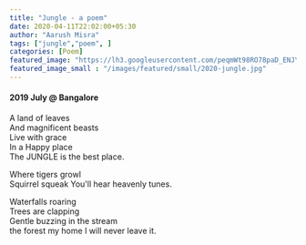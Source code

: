 ```yaml
---
title: "Jungle - a poem"
date: 2020-04-11T22:02:00+05:30
author: "Aarush Misra"
tags: ["jungle","poem", ]
categories: [Poem]
featured_image: "https://lh3.googleusercontent.com/peqmWt98RO78paD_ENJYBe22420M7DoBoKd-oVT9rTjRAumU2dHv8tmhUmffDAI_fOaWVkcFFkwmrxAtysfD21q1mgYa-UfzJXC8IRDYXiiD-OHcMd9e7yMlVOfi5SS8XDu2tFR43pU"
featured_image_small : "/images/featured/small/2020-jungle.jpg"
---
```

#### 2019 July  @ Bangalore ####

A land of leaves  
And magnificent beasts  
Live with grace  
In a Happy place  
The JUNGLE is the best place.  

Where tigers growl  
Squirrel squeak
You'll hear heavenly tunes.  

Waterfalls roaring  
Trees are clapping  
Gentle buzzing in the stream  
the forest my home
I will never leave it.  
